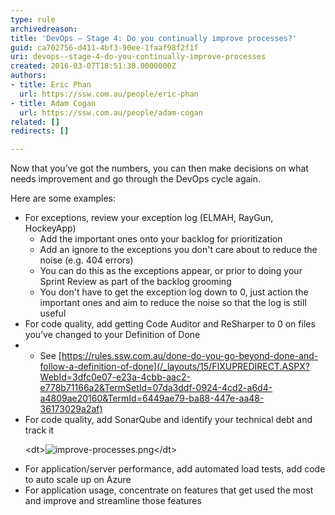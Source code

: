 ```yaml
---
type: rule
archivedreason: 
title: 'DevOps – Stage 4: Do you continually improve processes?'
guid: ca702756-d411-4bf3-90ee-1faaf98f2f1f
uri: devops--stage-4-do-you-continually-improve-processes
created: 2016-03-07T18:51:30.0000000Z
authors:
- title: Eric Phan
  url: https://ssw.com.au/people/eric-phan
- title: Adam Cogan
  url: https://ssw.com.au/people/adam-cogan
related: []
redirects: []

---
```


Now that you’ve got the numbers, you can then make decisions on what needs improvement and go through the DevOps cycle again.

Here are some examples:

<!--endintro-->

* For exceptions, review your exception log (ELMAH, RayGun, HockeyApp)
    * Add the important ones onto your backlog for prioritization
    * Add an ignore to the exceptions you don't care about to reduce the noise (e.g. 404 errors)
    * You can do this as the exceptions appear, or prior to doing your Sprint Review as part of the backlog grooming
    * You don't have to get the exception log down to 0, just action the important ones and aim to reduce the noise so that the log is still useful
* For code quality, add getting Code Auditor and ReSharper to 0 on files you’ve changed to your Definition of Done
* * See [https://rules.ssw.com.au/done-do-you-go-beyond-done-and-follow-a-definition-of-done](/_layouts/15/FIXUPREDIRECT.ASPX?WebId=3dfc0e07-e23a-4cbb-aac2-e778b71166a2&TermSetId=07da3ddf-0924-4cd2-a6d4-a4809ae20160&TermId=6449ae79-ba88-447e-aa48-36173029a2af)
* For code quality, add SonarQube and identify your technical debt and track it<dl class="image">&lt;dt&gt;<img src="improve-processes.png" alt="improve-processes.png">&lt;/dt&gt;</dl>
* For application/server performance, add automated load tests, add code to auto scale up on Azure
* For application usage, concentrate on features that get used the most and improve and streamline those features

